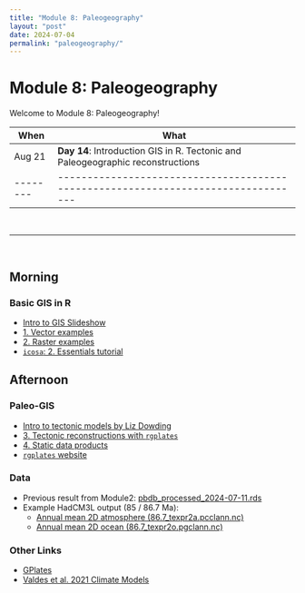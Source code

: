 ```yaml
---
title: "Module 8: Paleogeography"
layout: "post" 
date: 2024-07-04
permalink: "paleogeography/"
---
```


# Module 8: Paleogeography 

Welcome to Module 8: Paleogeography! 



| When   | What                                                                            |
|--------|---------------------------------------------------------------------------------|
| Aug 21 | **Day 14**: Introduction GIS in R. Tectonic and Paleogeographic reconstructions |
|--------|---------------------------------------------------------------------------------|

<br>

- - -

<br>

## Morning 


### Basic GIS in R

- [Intro to GIS Slideshow]({{site.baseurl}}/data/paleogeography/2024-08-21_GIS_basics.pdf)
- [1. Vector examples]({{site.baseurl}}/data/paleogeography/1_vectors.zip)
- [2. Raster examples]({{site.baseurl}}/data/paleogeography/2_rasters.zip)
- [`icosa`: 2. Essentials tutorial](https://icosa-grid.github.io/R-icosa/articles/icosa_2_essentials.html)

## Afternoon 

### Paleo-GIS

- [Intro to tectonic models by Liz Dowding]({{site.baseurl}}/data/paleogeography/DowdingAug2024APW.pptx)
- [3. Tectonic reconstructions with `rgplates`]({{site.baseurl}}/data/paleogeography/3_tectonic_reconstruction.R)
- [4. Static data products]({{site.baseurl}}/data/paleogeography/4_derived_reconstructions.R)
- [`rgplates` website](https://gplates.github.io/rgplates/)

### Data


- Previous result from Module2: [pbdb_processed_2024-07-11.rds](https://www.dropbox.com/scl/fi/9xwovh8iyoivloaugi7qs/pbdb_processed_2024-07-11.rds?rlkey=4oep1vvtywm4ukoaekbx3qr77&st=th2qeo0h&dl=1)
- Example HadCM3L output (85 / 86.7 Ma): 
  - [Annual mean 2D atmosphere (86.7_texpr2a.pcclann.nc)]({{site.baseurl}}/data/paleogeography/86.7_texpr2a.pcclann.nc)
  - [Annual mean 2D ocean (86.7_texpr2o.pgclann.nc)]({{site.baseurl}}/data/paleogeography/86.7_texpr2o.pgclann.nc)

### Other Links
- [GPlates](https://www.gplates.org/)
- [Valdes et al. 2021 Climate Models](https://www.paleo.bristol.ac.uk/ummodel/users/Valdes_et_al_2021/new2/)

